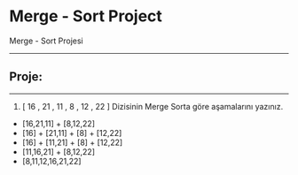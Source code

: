 # Merge - Sort Project
Merge - Sort Projesi

---------------------------------------------------------
## Proje:
---------------------------------------------------------

1. [ 16 , 21 , 11 , 8 , 12 , 22 ] Dizisinin Merge Sorta göre aşamalarını yazınız.
* [16,21,11] + [8,12,22]
* [16] + [21,11] + [8] + [12,22]
* [16] + [11,21] + [8] + [12,22]
* [11,16,21] + [8,12,22]
* [8,11,12,16,21,22]